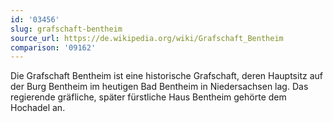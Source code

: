 ```yaml
---
id: '03456'
slug: grafschaft-bentheim
source_url: https://de.wikipedia.org/wiki/Grafschaft_Bentheim
comparison: '09162'
---
```


Die Grafschaft Bentheim ist eine historische Grafschaft, deren Hauptsitz auf der Burg Bentheim im heutigen Bad Bentheim in Niedersachsen lag. Das regierende gräfliche, später fürstliche Haus Bentheim gehörte dem Hochadel an.
